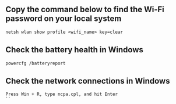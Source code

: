 ## Copy the command below to find the Wi-Fi password on your local system
 
 ```
netsh wlan show profile <wifi_name> key=clear
 ```

## Check the battery health in Windows

```
powercfg /batteryreport
```

## Check the network connections in Windows

```
Press Win + R, type ncpa.cpl, and hit Enter
``
